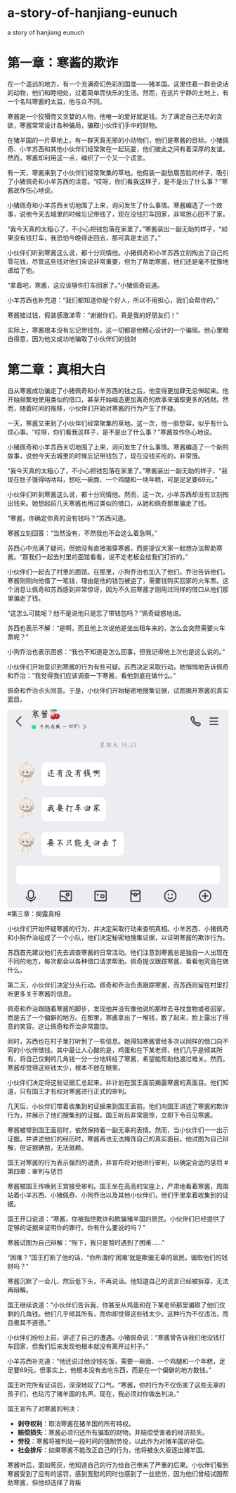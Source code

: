 # a-story-of-hanjiang-eunuch
a story of hanjiang eunuch
# 第一章：寒酱的欺诈

在一个遥远的地方，有一个充满奇幻色彩的国度——猪羊国。这里住着一群会说话的动物，他们和睦相处，过着简单而快乐的生活。然而，在这片宁静的土地上，有一个名叫寒酱的太监，他与众不同。

寒酱是一个狡猾而又贪婪的人物，他唯一的爱好就是钱。为了满足自己无尽的贪欲，寒酱常常设计各种骗局，骗取小伙伴们手中的财物。

在猪羊国的一片草地上，有一群天真无邪的小动物们，他们是寒酱的目标。小猪佩奇、小羊苏西和其他小伙伴们经常聚在一起玩耍，他们彼此之间有着深厚的友谊。然而，寒酱却利用这一点，编织了一个又一个谎言。

有一天，寒酱来到了小伙伴们经常聚集的草地。他假装一副愁眉苦脸的样子，吸引了小猪佩奇和小羊苏西的注意。“哎呀，你们看我这样子，是不是出了什么事？”寒酱故作伤心地说。

小猪佩奇和小羊苏西关切地围了上来，询问发生了什么事情。寒酱编造了一个故事，说他今天去城里的时候忘记带钱了，现在没钱打车回家，非常担心回不了家。

“我今天真的太粗心了，不小心把钱包落在家里了。”寒酱装出一副无助的样子，“如果没有钱打车，我恐怕今晚得走回去，那可真是太远了。”

小伙伴们听到寒酱这么说，都十分同情他。小猪佩奇和小羊苏西立刻掏出了自己的零花钱，尽管这些钱对他们来说非常重要，但为了帮助寒酱，他们还是毫不犹豫地递给了他。

“拿着吧，寒酱，这应该够你打车回家了。”小猪佩奇说道。

小羊苏西也补充道：“我们都知道你是个好人，所以不用担心，我们会帮你的。”

寒酱接过钱，假装感激涕零：“谢谢你们，真是我的好朋友们！”

实际上，寒酱根本没有忘记带钱包，这一切都是他精心设计的一个骗局。他心里暗自得意，因为他又成功地骗取了小伙伴们的钱财
# 第二章：真相大白

自从寒酱成功骗走了小猪佩奇和小羊苏西的钱之后，他变得更加肆无忌惮起来。他开始频繁地使用类似的借口，甚至开始编造更加离奇的故事来骗取更多的钱财。然而，随着时间的推移，小伙伴们开始对寒酱的行为产生了怀疑。

一天，寒酱又来到了小伙伴们经常聚集的草地。这一次，他一脸愁容，似乎有什么烦心事。“哎呀，你们看我这样子，是不是出了什么事？”寒酱故作伤心地说。

小猪佩奇和小羊苏西关切地围了上来，询问发生了什么事情。寒酱编造了一个新的故事，说他今天去城里的时候忘记带钱包了，现在没钱买吃的，非常饿。

“我今天真的太粗心了，不小心把钱包落在家里了。”寒酱装出一副无助的样子，“我现在肚子饿得咕咕叫，想吃一碗面、一个鸡腿和一块年糕，可是足足要69元。”

小伙伴们听到寒酱这么说，都十分同情他。然而，这一次，小羊苏西却没有立刻掏出钱来。她想起前几天寒酱也用过类似的借口，从她和佩奇那里骗走了钱。

“寒酱，你确定你真的没有钱吗？”苏西问道。

寒酱立刻回答：“当然没有，不然我也不会这么着急啊。”

苏西心中充满了疑问，但她没有直接揭穿寒酱，而是提议大家一起想办法帮助寒酱。“那我们一起去村里的面馆看看，说不定老板会给我们打折的。”

小伙伴们一起去了村里的面馆。在那里，小狗乔治也加入了他们。乔治告诉他们，寒酱刚刚向他借了一笔钱，理由是他的钱包被盗了，需要钱购买回家的火车票。这个消息让佩奇和苏西感到非常惊讶，因为不久前寒酱才刚用过同样的借口从他们那里骗走了钱。

“这怎么可能呢？他不是说他只是忘了带钱包吗？”佩奇疑惑地说。

苏西也表示不解：“是啊，而且他上次说他是坐出租车来的，怎么会突然需要火车票呢？”

小狗乔治也表示困惑：“我也不知道是怎么回事，但我记得他上次也是这么说的。”

小伙伴们开始意识到寒酱的行为有些可疑。苏西决定采取行动，她悄悄地告诉佩奇和乔治：“我觉得我们应该调查一下寒酱，看他到底在做什么。”

佩奇和乔治点头同意。于是，小伙伴们开始秘密地搜集证据，试图揭开寒酱的真实面目。

![3](3.jpg)
#第三章：揭露真相

小伙伴们开始怀疑寒酱的行为，并决定采取行动来查明真相。小羊苏西、小猪佩奇和小狗乔治组成了一个小队，他们决定秘密地搜集证据，以证明寒酱的欺诈行为。

苏西首先建议他们先去调查寒酱的日常活动。他们注意到寒酱总是独自一人出现在不同的地方，每次都会以各种借口请求帮助。佩奇提议跟踪寒酱，看看他究竟在做什么。

第二天，小伙伴们决定分头行动。佩奇和乔治负责跟踪寒酱，而苏西则留在村里打听更多关于寒酱的信息。

佩奇和乔治跟随着寒酱的脚步，发现他并没有像他说的那样去寻找食物或者回家，而是去了一个偏僻的地方。在那里，寒酱拿出了一堆钱，数了起来，脸上露出了得意的笑容。这让佩奇和乔治非常震惊。

同时，苏西也在村子里打听到了一些信息。她得知寒酱曾经多次以同样的借口向不同的小伙伴借钱。其中最让人心酸的是，鸡蛋和在下某老师，他们几乎是倾其所有，将自己仅剩的几角钱一分一分地转给了寒酱，希望能帮助他渡过难关。然而，寒酱却觉得这些钱太少，根本不放在眼里。

小伙伴们决定将这些证据汇总起来，并计划在国王面前揭露寒酱的真面目。他们知道，只有国王才有权对寒酱进行正式的审判。

几天后，小伙伴们带着收集到的证据来到国王面前。他们向国王讲述了寒酱的欺诈行为，并展示了他们搜集到的证据。国王听后非常震惊，立即下令召见寒酱。

寒酱被带到国王面前时，依然保持着一副无辜的表情。然而，当小伙伴们一一出示证据，并讲述他们的经历时，寒酱再也无法掩饰自己的真实面目。他试图为自己辩解，但证据确凿，无法抵赖。

国王对寒酱的行为表示强烈的谴责，并宣布将对他进行审判，以确定合适的惩罚
#第四章：审判与惩罚

寒酱被国王传唤到王宫接受审判。国王坐在高高的宝座上，严肃地看着寒酱，周围站着小羊苏西、小猪佩奇、小狗乔治以及其他小伙伴们，他们手里拿着收集到的证据。

国王开口说道：“寒酱，你被指控欺诈和欺骗猪羊国的居民。小伙伴们已经提供了足够的证据来证明你的罪行。你有什么要说的吗？”

寒酱试图为自己辩解：“陛下，我只是暂时遇到了困难……”

“困难？”国王打断了他的话，“你所谓的‘困难’就是欺骗无辜的居民，骗取他们的钱财吗？”

寒酱沉默了一会儿，然后低下头，不再说话。他知道自己的谎言已经被拆穿，无法再辩解。

国王继续说道：“小伙伴们告诉我，你甚至从鸡蛋和在下某老师那里骗取了他们仅剩的几角钱。他们几乎倾其所有，而你却觉得这些钱太少。这种行为不仅违法，而且极其不道德。”

小伙伴们纷纷上前，讲述了自己的遭遇。小猪佩奇说：“寒酱曾告诉我们他没钱打车回家，但我们后来发现他根本就没有离开过村子。”

小羊苏西补充道：“他还说过他没钱吃饭，需要一碗面、一个鸡腿和一个年糕，足足要69元。但事实上，他根本没有去吃东西，而是在一个偏僻的地方数钱。”

国王听完所有证词后，深深地叹了口气。“寒酱，你的行为不仅伤害了这些无辜的孩子们，也玷污了猪羊国的名声。现在，我必须对你做出判决。”

国王宣布了对寒酱的判决：
- **剥夺权利**：取消寒酱在猪羊国的所有特权。
- **赔偿损失**：寒酱必须归还所有骗取的财物，并赔偿受害者的经济损失。
- **劳役**：寒酱将被判处一段时间的强制劳役，以此作为对猪羊国的补偿。
- **社会排斥**：如果寒酱不能改正自己的行为，他将被永久驱逐出猪羊国。

寒酱听后，面如死灰，他知道自己的行为给自己带来了严重的后果。小伙伴们看到寒酱受到了应有的惩罚，感到宽慰的同时也感到了一丝悲伤，因为他们曾经试图帮助寒酱，但他却选择了背叛
